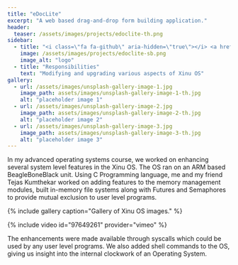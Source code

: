 ```yaml
---
title: "eDocLite"
excerpt: "A web based drag-and-drop form building application."
header:
  teaser: /assets/images/projects/edoclite-th.png
sidebar:
  - title: "<i class=\"fa fa-github\" aria-hidden=\"true\"></i> <a href=\"https://github.com/yashketkar/OS-P536-S17\">GitHub Repo</a>"
    image: /assets/images/projects/edoclite-sb.png
    image_alt: "logo"
  - title: "Responsibilities"
    text: "Modifying and upgrading various aspects of Xinu OS"
gallery:
  - url: /assets/images/unsplash-gallery-image-1.jpg
    image_path: assets/images/unsplash-gallery-image-1-th.jpg
    alt: "placeholder image 1"
  - url: /assets/images/unsplash-gallery-image-2.jpg
    image_path: assets/images/unsplash-gallery-image-2-th.jpg
    alt: "placeholder image 2"
  - url: /assets/images/unsplash-gallery-image-3.jpg
    image_path: assets/images/unsplash-gallery-image-3-th.jpg
    alt: "placeholder image 3"
---
```

In my advanced operating systems course, we worked on enhancing several system level features in the Xinu OS. The OS ran on an ARM based BeagleBoneBlack unit. Using C Programming language, me and my friend Tejas Kumthekar worked on adding features to the memory management modules, built in-memory file systems along with Futures and Semaphores to provide mutual exclusion to user level programs.

{% include gallery caption="Gallery of Xinu OS images." %}

{% include video id="97649261" provider="vimeo" %}

The enhancements were made available through syscalls which could be used by any user level programs. We also added shell commands to the OS, giving us insight into the internal clockwork of an Operating System.